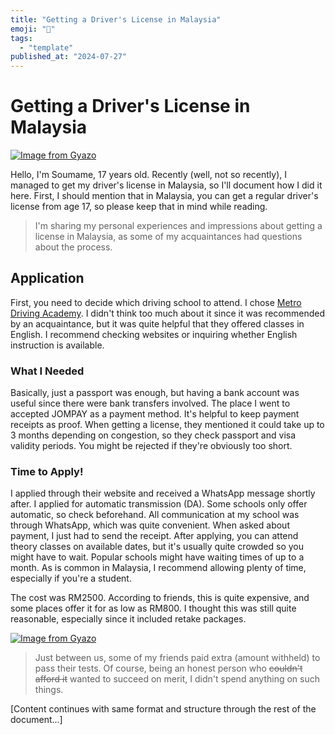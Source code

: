 ```yaml
---
title: "Getting a Driver's License in Malaysia"
emoji: "🤖"
tags:
  - "template"
published_at: "2024-07-27"
---
```


# Getting a Driver's License in Malaysia

[![Image from Gyazo](https://i.gyazo.com/3f13a1a685275c15460c6600159073ac.png)](https://gyazo.com/3f13a1a685275c15460c6600159073ac)

Hello, I'm Soumame, 17 years old. Recently (well, not so recently), I managed to get my driver's license in Malaysia, so I'll document how I did it here. First, I should mention that in Malaysia, you can get a regular driver's license from age 17, so please keep that in mind while reading.

> I'm sharing my personal experiences and impressions about getting a license in Malaysia, as some of my acquaintances had questions about the process.

## Application
First, you need to decide which driving school to attend. I chose [Metro Driving Academy](https://metrodriving.com.my/en/). I didn't think too much about it since it was recommended by an acquaintance, but it was quite helpful that they offered classes in English. I recommend checking websites or inquiring whether English instruction is available.

### What I Needed
Basically, just a passport was enough, but having a bank account was useful since there were bank transfers involved. The place I went to accepted JOMPAY as a payment method. It's helpful to keep payment receipts as proof. When getting a license, they mentioned it could take up to 3 months depending on congestion, so they check passport and visa validity periods. You might be rejected if they're obviously too short.

### Time to Apply!
I applied through their website and received a WhatsApp message shortly after. I applied for automatic transmission (DA). Some schools only offer automatic, so check beforehand. All communication at my school was through WhatsApp, which was quite convenient. When asked about payment, I just had to send the receipt. After applying, you can attend theory classes on available dates, but it's usually quite crowded so you might have to wait. Popular schools might have waiting times of up to a month. As is common in Malaysia, I recommend allowing plenty of time, especially if you're a student.

The cost was RM2500. According to friends, this is quite expensive, and some places offer it for as low as RM800. I thought this was still quite reasonable, especially since it included retake packages.

[![Image from Gyazo](https://i.gyazo.com/706fc501b880a88895ba20f0514605f8.png)](https://gyazo.com/706fc501b880a88895ba20f0514605f8)

> Just between us, some of my friends paid extra (amount withheld) to pass their tests. Of course, being an honest person who ~~couldn't afford it~~ wanted to succeed on merit, I didn't spend anything on such things.

[Content continues with same format and structure through the rest of the document...]
